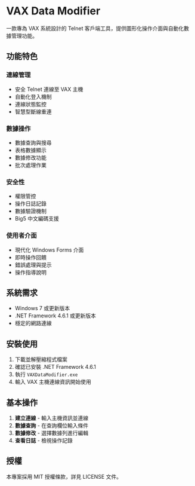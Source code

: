 # VAX Data Modifier

一款專為 VAX 系統設計的 Telnet 客戶端工具，提供圖形化操作介面與自動化數據管理功能。

## 功能特色

### 連線管理
- 安全 Telnet 連線至 VAX 主機
- 自動化登入機制
- 連線狀態監控
- 智慧型斷線重連

### 數據操作
- 數據查詢與搜尋
- 表格數據顯示
- 數據修改功能
- 批次處理作業

### 安全性
- 權限管控
- 操作日誌記錄
- 數據驗證機制
- Big5 中文編碼支援

### 使用者介面
- 現代化 Windows Forms 介面
- 即時操作回饋
- 錯誤處理與提示
- 操作指導說明

## 系統需求

- Windows 7 或更新版本
- .NET Framework 4.6.1 或更新版本
- 穩定的網路連線

## 安裝使用

1. 下載並解壓縮程式檔案
2. 確認已安裝 .NET Framework 4.6.1
3. 執行 `VAXDataModifier.exe`
4. 輸入 VAX 主機連線資訊開始使用

## 基本操作

1. **建立連線** - 輸入主機資訊並連線
2. **數據查詢** - 在查詢欄位輸入條件
3. **數據修改** - 選擇數據列進行編輯
4. **查看日誌** - 檢視操作記錄

## 授權

本專案採用 MIT 授權條款，詳見 LICENSE 文件。
